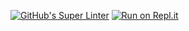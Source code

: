 [![GitHub's Super Linter](https://github.com/Logan-T-Connors/Unit1-02-HTML-Images/workflows/GitHub's%20Super%20Linter/badge.svg)](https://github.com/Logan-T-Connors/Unit1-02-HTML-Images/actions)
[![Run on Repl.it](https://repl.it/badge/github/Logan-T-Connors/Unit1-02-HTML-Images)](https://repl.it/github/Logan-T-Connors/Unit1-02-HTML-Images)
